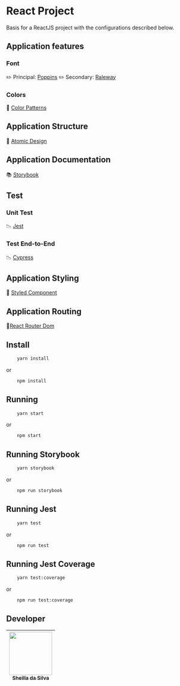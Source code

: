 # React Project

Basis for a ReactJS project with the configurations described below.

## Application features

### Font

:pencil2: Principal: [Poppins](https://fonts.google.com/specimen/Poppins)
:pencil2: Secondary: [Raleway](https://fonts.google.com/specimen/Raleway) 

### Colors

:art: [Color Patterns](/src/styles/colors)

## Application Structure 

:green_book: [Atomic Design](https://bradfrost.com/blog/post/atomic-web-design)

## Application Documentation

:books: [Storybook](https://storybook.js.org/)

## Test

### Unit Test

:chart_with_downwards_trend: [Jest](https://jestjs.io/)

### Test End-to-End

:chart_with_downwards_trend: [Cypress](https://www.cypress.io/)

## Application Styling

:straight_ruler: [Styled Component](https://styled-components.com/)

## Application Routing

:vertical_traffic_light:[React Router Dom](https://reactrouter.com/web/guides/quick-start)

## Install

```bash
    yarn install
```
or 

```bash
    npm install
```
## Running

```bash
    yarn start
```

or 

```bash
    npm start
```

## Running Storybook 

```bash
    yarn storybook
```
or 

```bash
    npm run storybook
```
## Running Jest

```bash
    yarn test
```
or 

```bash
    npm run test
```
## Running Jest Coverage

```bash
    yarn test:coverage
```
or 

```bash
    npm run test:coverage
```

## Developer 

[<img src="https://avatars0.githubusercontent.com/u/20846737?s=460&u=74713b81f37fc0c5a42ae203459a9824505cba20&v=4" width=115 > <br> <sub> Sheilla da Silva </sub>](https://github.com/sheyslong) |
| :---: | 